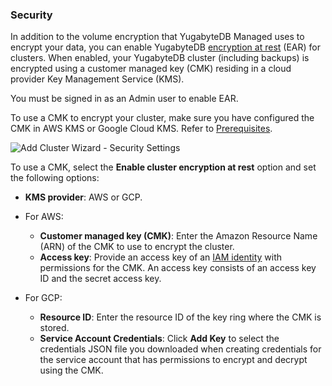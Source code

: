 <!--
+++
private = true
+++
-->

### Security

In addition to the volume encryption that YugabyteDB Managed uses to encrypt your data, you can enable YugabyteDB [encryption at rest](../../../cloud-secure-clusters/managed-ear/) (EAR) for clusters. When enabled, your YugabyteDB cluster (including backups) is encrypted using a customer managed key (CMK) residing in a cloud provider Key Management Service (KMS).

You must be signed in as an Admin user to enable EAR. <!--You can also enable EAR for a cluster after the cluster is created.-->

To use a CMK to encrypt your cluster, make sure you have configured the CMK in AWS KMS or Google Cloud KMS. Refer to [Prerequisites](../../../cloud-secure-clusters/managed-ear/#prerequisites).

![Add Cluster Wizard - Security Settings](/images/yb-cloud/cloud-addcluster-security.png)

To use a CMK, select the **Enable cluster encryption at rest** option and set the following options:

- **KMS provider**: AWS or GCP.
- For AWS:

  - **Customer managed key (CMK)**: Enter the Amazon Resource Name (ARN) of the CMK to use to encrypt the cluster.
  - **Access key**: Provide an access key of an [IAM identity](https://docs.aws.amazon.com/IAM/latest/UserGuide/id.html) with permissions for the CMK. An access key consists of an access key ID and the secret access key.

- For GCP:
  - **Resource ID**: Enter the resource ID of the key ring where the CMK is stored.
  - **Service Account Credentials**: Click **Add Key** to select the credentials JSON file you downloaded when creating credentials for the service account that has permissions to encrypt and decrypt using the CMK.
